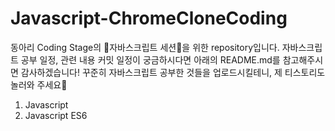 # Javascript-ChromeCloneCoding
동아리 Coding Stage의 🤩자바스크립트 세션🤩을 위한 repository입니다. 자바스크립트 공부 일정, 관련 내용 커밋 일정이 궁금하시다면 아래의 README.md를 참고해주시면 감사하겠습니다! 꾸준히 자바스크립트 공부한 것들을 업로드시킬테니, 제 티스토리도 놀러와 주세요🥰

1.  Javascript 
2.  Javascript ES6
